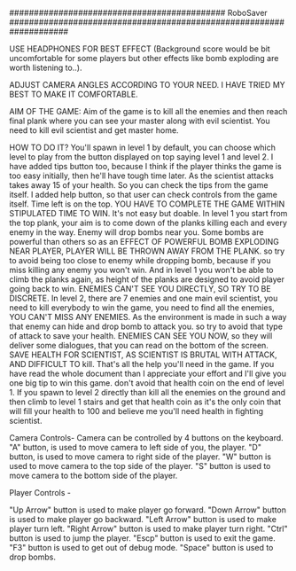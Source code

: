 ############################################          RoboSaver   ####################################################################


USE HEADPHONES FOR BEST EFFECT (Background score would be bit uncomfortable for some players but other effects like bomb exploding are worth listening to..).

ADJUST CAMERA ANGLES ACCORDING TO YOUR NEED. I HAVE TRIED MY BEST TO MAKE IT COMFORTABLE.


AIM OF THE GAME:
Aim of the game is to kill all the enemies and then reach final plank where you can see your master along with evil scientist. You need to kill evil
scientist and get master home.

HOW TO DO IT?
You'll spawn in level 1 by default, you can choose which level to play from the button displayed on top saying level 1 and level 2. I have added tips button too, because
I think if the player thinks the game is too easy initially, then he'll have tough time later. As the scientist attacks takes away 15 of your health. So you can check
the tips from the game itself. I added help button, so that user can check controls from the game itself. Time left is on the top. YOU HAVE TO COMPLETE THE GAME WITHIN
STIPULATED TIME TO WIN. It's not easy but doable.
In level 1  you start from the top plank, your aim is to come down of the planks killing each and every enemy in the way. Enemy will drop bombs near you. Some bombs are
powerful than others so as an EFFECT OF POWERFUL BOMB EXPLODING NEAR PLAYER, PLAYER WILL BE THROWN AWAY FROM THE PLANK. so try to avoid being too close to enemy while
dropping bomb, because if you miss killing any enemy you won't win. And in level 1 you won't be able to climb the planks again, as height of the planks are designed to avoid
player going back to win. ENEMIES CAN'T SEE YOU DIRECTLY, SO TRY TO BE DISCRETE.
In level 2, there are 7 enemies and one main evil scientist, you need to kill everybody to win the game, you need to find all the enemies, YOU CAN'T MISS ANY ENEMIES.
As the environment is made in such a way that enemy can hide and drop bomb to attack you. so try to avoid that type of attack to save your health.  ENEMIES CAN SEE YOU NOW,
so they will deliver some dialogues, that you can read on the bottom of the screen. SAVE HEALTH FOR SCIENTIST, AS SCIENTIST IS BRUTAL WITH ATTACK, AND DIFFICULT TO kill.
That's all the help you'll need in the game. If you have read the whole document than I appreciate your effort and I'll give you one big tip to win this game. don't avoid
that health coin on the end of level 1. If you spawn to level 2 directly than kill all the enemies on the ground and then climb to level 1 stairs and get that health coin as
it's the only coin that will fill your health to 100 and believe me you'll need health in fighting scientist.



Camera  Controls-
Camera can be controlled by 4 buttons on the keyboard.
"A" button, is used to move camera to left side of you, the player.
"D" button, is used to move camera to right side of the player.
"W" button is used to move camera to the top side of the player.
"S" button is used to move camera to the bottom side of the player.

Player Controls  -

"Up Arrow" button is used to make player go forward.
"Down Arrow" button is used to make player go backward.
"Left Arrow" button is used to make player turn left.
"Right Arrow" button is used to make player turn right.
"Ctrl" button is used to jump the player.
"Escp" button is used to exit the game.
"F3" button is used to get out of debug mode.
"Space" button is used to drop bombs.

